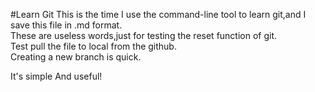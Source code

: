 #Learn Git 
  This is the time I use the command-line tool to learn git,and I save this file in .md format.<br>
  These are useless words,just for testing the reset function of git.<br>
  Test pull the file to local from the github.<br>
  Creating a new branch is quick.

  It's simple And useful!
